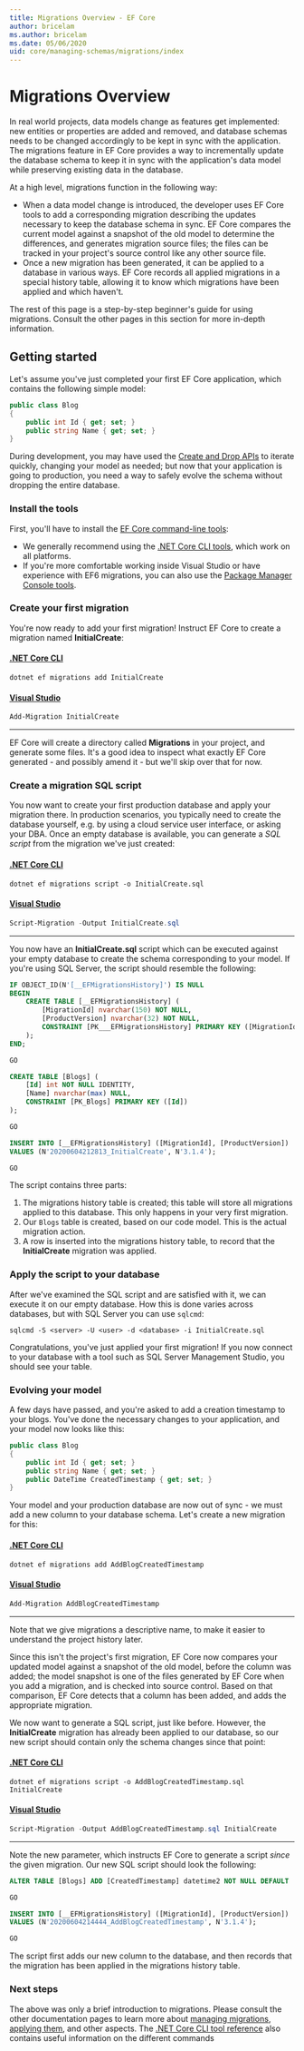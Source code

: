 ```yaml
---
title: Migrations Overview - EF Core
author: bricelam
ms.author: bricelam
ms.date: 05/06/2020
uid: core/managing-schemas/migrations/index
---
```

# Migrations Overview

In real world projects, data models change as features get implemented: new entities or properties are added and removed, and database schemas needs to be changed accordingly to be kept in sync with the application. The migrations feature in EF Core provides a way to incrementally update the database schema to keep it in sync with the application's data model while preserving existing data in the database.

At a high level, migrations function in the following way:

* When a data model change is introduced, the developer uses EF Core tools to add a corresponding migration describing the updates necessary to keep the database schema in sync. EF Core compares the current model against a snapshot of the old model to determine the differences, and generates migration source files; the files can be tracked in your project's source control like any other source file.
* Once a new migration has been generated, it can be applied to a database in various ways. EF Core records all applied migrations in a special history table, allowing it to know which migrations have been applied and which haven't.

The rest of this page is a step-by-step beginner's guide for using migrations. Consult the other pages in this section for more in-depth information.

## Getting started

Let's assume you've just completed your first EF Core application, which contains the following simple model:

```c#
public class Blog
{
    public int Id { get; set; }
    public string Name { get; set; }
}
```

During development, you may have used the [Create and Drop APIs](xref:core/managing-schemas/ensure-created) to iterate quickly, changing your model as needed; but now that your application is going to production, you need a way to safely evolve the schema without dropping the entire database.

### Install the tools

First, you'll have to install the [EF Core command-line tools](xref:core/miscellaneous/cli/index):

* We generally recommend using the [.NET Core CLI tools](xref:core/miscellaneous/cli/dotnet), which work on all platforms.
* If you're more comfortable working inside Visual Studio or have experience with EF6 migrations, you can also use the [Package Manager Console tools](xref:core/miscellaneous/cli/powershell).

### Create your first migration

You're now ready to add your first migration! Instruct EF Core to create a migration named **InitialCreate**:

#### [.NET Core CLI](#tab/dotnet-core-cli)

```dotnetcli
dotnet ef migrations add InitialCreate
```

#### [Visual Studio](#tab/vs)

``` powershell
Add-Migration InitialCreate
```

***

EF Core will create a directory called **Migrations** in your project, and generate some files. It's a good idea to inspect what exactly EF Core generated - and possibly amend it - but we'll skip over that for now.

### Create a migration SQL script

You now want to create your first production database and apply your migration there. In production scenarios, you typically need to create the database yourself, e.g. by using a cloud service user interface, or asking your DBA. Once an empty database is available, you can generate a *SQL script* from the migration we've just created:

#### [.NET Core CLI](#tab/dotnet-core-cli)

```dotnetcli
dotnet ef migrations script -o InitialCreate.sql
```
#### [Visual Studio](#tab/vs)

``` powershell
Script-Migration -Output InitialCreate.sql
```

***

You now have an **InitialCreate.sql** script which can be executed against your empty database to create the schema corresponding to your model. If you're using SQL Server, the script should resemble the following:

```sql
IF OBJECT_ID(N'[__EFMigrationsHistory]') IS NULL
BEGIN
    CREATE TABLE [__EFMigrationsHistory] (
        [MigrationId] nvarchar(150) NOT NULL,
        [ProductVersion] nvarchar(32) NOT NULL,
        CONSTRAINT [PK___EFMigrationsHistory] PRIMARY KEY ([MigrationId])
    );
END;

GO

CREATE TABLE [Blogs] (
    [Id] int NOT NULL IDENTITY,
    [Name] nvarchar(max) NULL,
    CONSTRAINT [PK_Blogs] PRIMARY KEY ([Id])
);

GO

INSERT INTO [__EFMigrationsHistory] ([MigrationId], [ProductVersion])
VALUES (N'20200604212813_InitialCreate', N'3.1.4');

GO
```

The script contains three parts:

1. The migrations history table is created; this table will store all migrations applied to this database. This only happens in your very first migration.
2. Our `Blogs` table is created, based on our code model. This is the actual migration action.
3. A row is inserted into the migrations history table, to record that the **InitialCreate** migration was applied.

### Apply the script to your database

After we've examined the SQL script and are satisfied with it, we can execute it on our empty database. How this is done varies across databases, but with SQL Server you can use `sqlcmd`:

```console
sqlcmd -S <server> -U <user> -d <database> -i InitialCreate.sql
```

Congratulations, you've just applied your first migration! If you now connect to your database with a tool such as SQL Server Management Studio, you should see your table.

### Evolving your model

A few days have passed, and you're asked to add a creation timestamp to your blogs. You've done the necessary changes to your application, and your model now looks like this:

```c#
public class Blog
{
    public int Id { get; set; }
    public string Name { get; set; }
    public DateTime CreatedTimestamp { get; set; }
}
```

Your model and your production database are now out of sync - we must add a new column to your database schema. Let's create a new migration for this:


#### [.NET Core CLI](#tab/dotnet-core-cli)

```dotnetcli
dotnet ef migrations add AddBlogCreatedTimestamp
```

#### [Visual Studio](#tab/vs)

``` powershell
Add-Migration AddBlogCreatedTimestamp
```

***

Note that we give migrations a descriptive name, to make it easier to understand the project history later.

Since this isn't the project's first migration, EF Core now compares your updated model against a snapshot of the old model, before the column was added; the model snapshot is one of the files generated by EF Core when you add a migration, and is checked into source control. Based on that comparison, EF Core detects that a column has been added, and adds the appropriate migration.

We now want to generate a SQL script, just like before. However, the **InitialCreate** migration has already been applied to our database, so our new script should contain only the schema changes since that point:

#### [.NET Core CLI](#tab/dotnet-core-cli)

```dotnetcli
dotnet ef migrations script -o AddBlogCreatedTimestamp.sql InitialCreate
```
#### [Visual Studio](#tab/vs)

``` powershell
Script-Migration -Output AddBlogCreatedTimestamp.sql InitialCreate
```

***

Note the new parameter, which instructs EF Core to generate a script *since* the given migration. Our new SQL script should look the following:


```sql
ALTER TABLE [Blogs] ADD [CreatedTimestamp] datetime2 NOT NULL DEFAULT '0001-01-01T00:00:00.0000000';

GO

INSERT INTO [__EFMigrationsHistory] ([MigrationId], [ProductVersion])
VALUES (N'20200604214444_AddBlogCreatedTimestamp', N'3.1.4');

GO
```

The script first adds our new column to the database, and then records that the migration has been applied in the migrations history table.

### Next steps

The above was only a brief introduction to migrations. Please consult the other documentation pages to learn more about [managing migrations](xref:core/managing-schemas/migrations/managing), [applying them](xref:core/managing-schemas/migrations/applying), and other aspects. The [.NET Core CLI tool reference](xref:core/miscellaneous/cli/index) also contains useful information on the different commands
